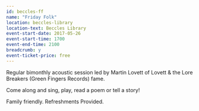 ```yaml
---
id: beccles-ff
name: "Friday Folk"
location: beccles-library
location-text: Beccles Library
event-start-date: 2017-05-26
event-start-time: 1700
event-end-time: 2100
breadcrumb: y
event-ticket-price: free
---
```


Regular bimonthly acoustic session led by Martin Lovett of Lovett & the Lore Breakers (Green Fingers Records) fame.

Come along and sing, play, read a poem or tell a story!

Family friendly. Refreshments Provided.
